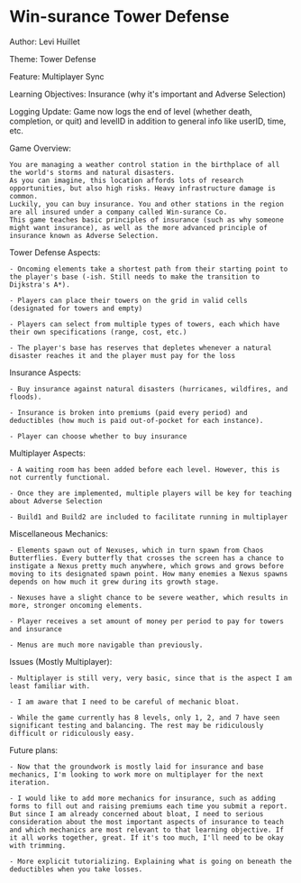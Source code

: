 # Win-surance Tower Defense

Author: Levi Huillet

Theme: Tower Defense

Feature: Multiplayer Sync

Learning Objectives: Insurance (why it's important and Adverse Selection)


Logging Update:
	Game now logs the end of level (whether death, completion, or quit) and levelID in addition to general info like userID, time, etc.


Game Overview:

	You are managing a weather control station in the birthplace of all the world's storms and natural disasters.
	As you can imagine, this location affords lots of research opportunities, but also high risks. Heavy infrastructure damage is common.
	Luckily, you can buy insurance. You and other stations in the region are all insured under a company called Win-surance Co.
	This game teaches basic principles of insurance (such as why someone might want insurance), as well as the more advanced principle of insurance known as Adverse Selection.


Tower Defense Aspects:

	- Oncoming elements take a shortest path from their starting point to the player's base (-ish. Still needs to make the transition to Dijkstra's A*).
	
	- Players can place their towers on the grid in valid cells (designated for towers and empty)

	- Players can select from multiple types of towers, each which have their own specifications (range, cost, etc.)
	
	- The player's base has reserves that depletes whenever a natural disaster reaches it and the player must pay for the loss


Insurance Aspects:
	
	- Buy insurance against natural disasters (hurricanes, wildfires, and floods).
	
	- Insurance is broken into premiums (paid every period) and deductibles (how much is paid out-of-pocket for each instance).
	
	- Player can choose whether to buy insurance


Multiplayer Aspects:

	- A waiting room has been added before each level. However, this is not currently functional.

	- Once they are implemented, multiple players will be key for teaching about Adverse Selection
	
	- Build1 and Build2 are included to facilitate running in multiplayer
	

Miscellaneous Mechanics:

	- Elements spawn out of Nexuses, which in turn spawn from Chaos Butterflies. Every butterfly that crosses the screen has a chance to instigate a Nexus pretty much anywhere, which grows and grows before moving to its designated spawn point. How many enemies a Nexus spawns depends on how much it grew during its growth stage.
	
	- Nexuses have a slight chance to be severe weather, which results in more, stronger oncoming elements.

	- Player receives a set amount of money per period to pay for towers and insurance
	
	- Menus are much more navigable than previously.


Issues (Mostly Multiplayer):

	- Multiplayer is still very, very basic, since that is the aspect I am least familiar with.
	
	- I am aware that I need to be careful of mechanic bloat.
	
	- While the game currently has 8 levels, only 1, 2, and 7 have seen significant testing and balancing. The rest may be ridiculously difficult or ridiculously easy.
	

Future plans:

	- Now that the groundwork is mostly laid for insurance and base mechanics, I'm looking to work more on multiplayer for the next iteration.
	
	- I would like to add more mechanics for insurance, such as adding forms to fill out and raising premiums each time you submit a report. But since I am already concerned about bloat, I need to serious consideration about the most important aspects of insurance to teach and which mechanics are most relevant to that learning objective. If it all works together, great. If it's too much, I'll need to be okay with trimming.
	
	- More explicit tutorializing. Explaining what is going on beneath the deductibles when you take losses.